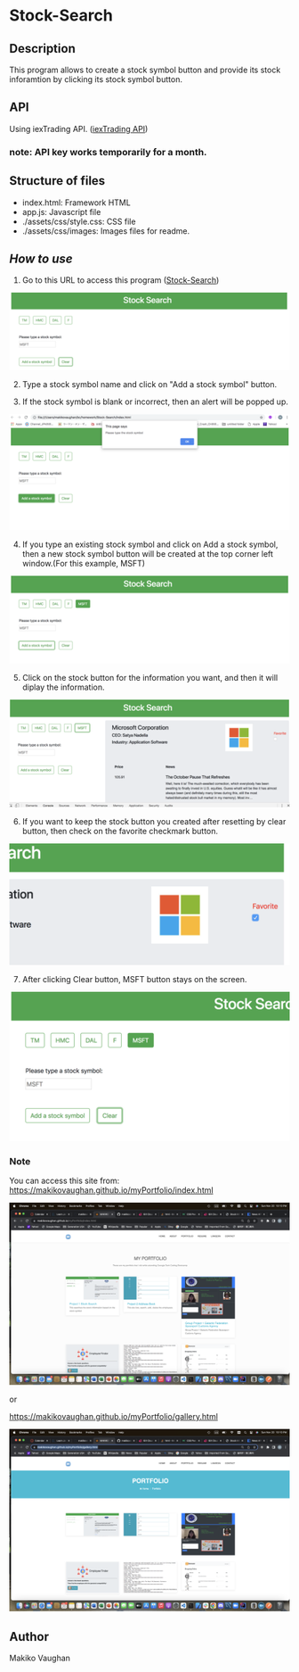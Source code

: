 # Stock-Search

## Description

This program allows to create a stock symbol button and provide its stock inforamtion
by clicking its stock symbol button.

## API

Using iexTrading API.
([iexTrading API](https://iexcloud.io/docs/api/#query-parameters))

### note: API key works temporarily for a month.

## Structure of files

- index.html: Framework HTML
- app.js: Javascript file
- ./assets/css/style.css: CSS file
- ./assets/css/images: Images files for readme.

## **_How to use_**

1. Go to this URL to access this program ([Stock-Search](https://makikovaughan.github.io/Stock-Search/))

![main](./assets/images/Main.png)

2. Type a stock symbol name and click on "Add a stock symbol" button.

3. If the stock symbol is blank or incorrect, then an alert will be popped up.

![errorStockSymbol](./assets/images/AlertScreen1.png)

4. If you type an existing stock symbol and click on Add a stock symbol, then a new stock symbol button will be created at the top corner left window.(For this example, MSFT)

![buttonScreen](./assets/images/buttonScreen.png)

5. Click on the stock button for the information you want, and then it will diplay the information.

![renderScreen](./assets/images/renderScreen.png)

6. If you want to keep the stock button you created after resetting by clear button, then check on the favorite checkmark button.

![checkBox](./assets/images/checkButton.png)

7. After clicking Clear button, MSFT
   button stays on the screen.

![clearButton](./assets/images/clearButton.png)

### Note

You can access this site from:
https://makikovaughan.github.io/myPortfolio/index.html

![responsive](./assets/images/myPortfolio1.png)

or

https://makikovaughan.github.io/myPortfolio/gallery.html

![bootstrap](./assets/images/myPortfolio2.png)

## Author

Makiko Vaughan

